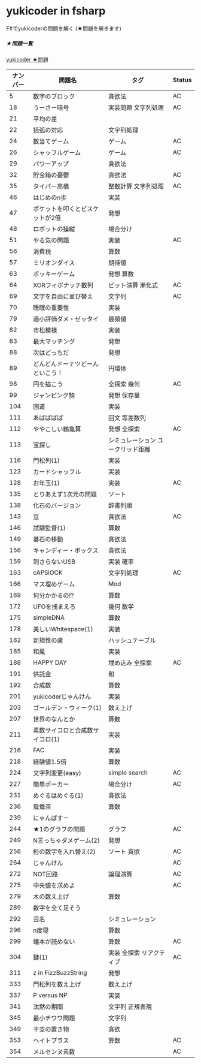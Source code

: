 # yukicoder in fsharp

F#でyukicoderの問題を解く (★問題を解きます)

##### ★問題一覧
<a href="http://yukicoder.me/problems?diff_user=&level=1&sort=no_asc">yukicoder ★問題</a>

|ナンバー|問題名|タグ|Status|
|---|---|---|---|
|5|数字のブロック|貪欲法|AC|
|18|うーさー暗号|実装問題 文字列処理|AC|
|21|平均の差|||
|22|括弧の対応|文字列処理||
|24|数当てゲーム|ゲーム|AC|
|26|シャッフルゲーム|ゲーム|AC|
|29|パワーアップ|貪欲法||
|32|貯金箱の憂鬱|貪欲法|AC|
|35|タイパー高橋|整数計算 文字列処理|AC|
|46|はじめのn歩|実装||
|47|ポケットを叩くとビスケットが2倍|発想||
|48|ロボットの操縦|場合分け||
|51|やる気の問題|実装|AC|
|56|消費税|算数||
|57|ミリオンダイス|期待値||
|63|ポッキーゲーム|発想 算数||
|64|XORフィボナッチ数列|ビット演算 漸化式|AC|
|69|文字を自由に並び替え|文字列|AC|
|70|睡眠の重要性|実装||
|79|過小評価ダメ・ゼッタイ|最頻値||
|82|市松模様|実装||
|83|最大マッチング|発想||
|88|次はどっちだ|発想||
|89|どんどんドーナツどーんといこう！|円環体||
|98|円を描こう|全探索 幾何|AC|
|99|ジャンピング駒|発想 保存量||
|104|国道|実装||
|111|あばばばば|回文 等差数列||
|112|ややこしい鶴亀算|発想 全探索|AC|
|113|宝探し|シミュレーション ユークリッド距離||
|116|門松列(1)|実装||
|123|カードシャッフル|実装||
|128|お年玉(1)|実装|AC|
|135|とりあえず1次元の問題|ソート||
|138|化石のバージョン|辞書列順||
|143|豆|貪欲法|AC|
|146|試験監督(1)|算数||
|149|碁石の移動|貪欲法||
|156|キャンディー・ボックス|貪欲法||
|159|刺さらないUSB|実装 確率||
|163|cAPSlOCK|文字列処理|AC|
|166|マス埋めゲーム|Mod||
|169|何分かかるの!?|算数||
|172|UFOを捕まえろ|幾何 数学||
|175|simpleDNA|算数||
|178|美しいWhitespace(1)|実装||
|182|新規性の虜|ハッシュテーブル||
|185|和風|実装||
|188|HAPPY DAY|埋め込み 全探索|AC|
|191|供託金|和||
|192|合成数|算数||
|201|yukicoderじゃんけん|実装||
|203|ゴールデン・ウィーク(1)|数え上げ||
|207|世界のなんとか|算数||
|211|素数サイコロと合成数サイコロ(1)|実装||
|216|FAC|実装||
|218|経験値1.5倍|算数||
|224|文字列変更(easy)|simple search|AC|
|227|簡単ポーカー|場合分け|AC|
|231|めぐるはめぐる(1)|貪欲法||
|236|鴛鴦茶|算数||
|239|にゃんぱすー|||
|244|★1のグラフの問題|グラフ|AC|
|249|N言っちゃダメゲーム(2)|発想||
|256|桁の数字を入れ替え(2)|ソート 貪欲|AC|
|264|じゃんけん||AC|
|272|NOT回路|論理演算|AC|
|275|中央値を求めよ||AC|
|279|木の数え上げ|算数||
|289|数字を全て足そう|||
|292|芸名|シミュレーション||
|296|n度寝|算数||
|299|蟻本が読めない|算数|AC|
|304|鍵(1)|実装 全探索 リアクティブ|AC|
|311|z in FizzBuzzString|発想||
|333|門松列を数え上げ|数え上げ||
|337|P versus NP|実装||
|341|沈黙の期間|文字列 正規表現||
|345|最小チワワ問題|文字列||
|349|干支の置き物|貪欲||
|353|ヘイトプラス|算数|AC|
|354|メルセンヌ素数||AC|
